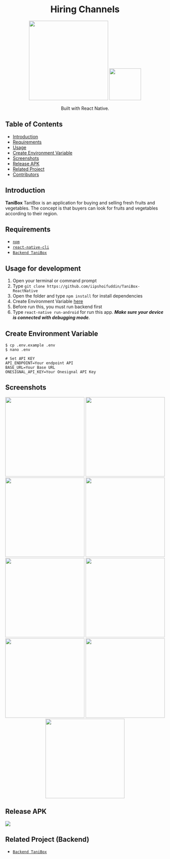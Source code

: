 <h1 align="center">Hiring Channels</h1>
<p align="center">
  <img width="250" src="./src/public/images/logo.png"/>
  <img height="100" src="https://upload.wikimedia.org/wikipedia/commons/thumb/a/a7/React-icon.svg/1200px-React-icon.svg.png">
</p>
<p align="center">
  Built with React Native.
</p>

## Table of Contents

- [Introduction](#introduction)
- [Requirements](#requirements)
- [Usage](#usage-for-development)
- [Create Environment Variable](#create-environment-variable)
- [Screenshots](#screenshots)
- [Release APK](#release-apk)
- [Related Project](#related-project-backend)
- [Contributors](#contributors)

## Introduction

<b>TaniBox</b> TaniBox is an application for buying and selling fresh fruits and vegetables. The concept is that buyers can look for fruits and vegetables according to their region.

## Requirements

- [`npm`](https://www.npmjs.com/get-npm)
- [`react-native-cli`](https://facebook.github.io/react-native/docs/getting-started)
- [`Backend TaniBox`](https://github.com/reihnagm/TaniBox-Backend)

## Usage for development

1. Open your terminal or command prompt
2. Type `git clone https://github.com/iipshoifuddin/TaniBox-ReactNative`
3. Open the folder and type `npm install` for install dependencies
4. Create Environment Variable [here](#create-environment-variable)
5. Before run this, you must run backend first
6. Type `react-native run-android` for run this app. **_Make sure your device is connected with debugging mode_**.

## Create Environment Variable

```
$ cp .env.example .env
$ nano .env
```

```
# Set API KEY
API_ENDPOINT=Your endpoint API
BASE_URL=Your Base URL
ONESIGNAL_API_KEY=Your Onesignal API Key
```

## Screenshots

<div align="center">
    <img width="250" src="./src/public/screenshots/00.splashscreen.jpg">
    <img width="250" src="./src/public/screenshots/01.login.jpg">
    <img width="250" src="./src/public/screenshots/02.register.jpg">
    <img width="250" src="./src/public/screenshots/03.resetPassword.jpg">
    <img width="250" src="./src/public/screenshots/05.notification.jpg">
    <img width="250" src="./src/public/screenshots/06.product.jpg">
    <img width="250" src="./src/public/screenshots/07.addProduct.jpg">
    <img width="250" src="./src/public/screenshots/08.editStore.jpg">
    <img width="250" src="./src/public/screenshots/profileSeller.jpg">
</div>

## Release APK

<a href="https://drive.google.com/file/d/1C3gwW5q147gR0uOQyVVjwpkiTuskn1ul/view?usp=sharing">
  <img src="https://img.shields.io/badge/Download%20from-Google%20Drive-blue.svg?style=popout&logo=google-drive"/>
</a>

## Related Project (Backend)

- [`Backend TaniBox`](https://github.com/reihnagm/TaniBox-Backend)


